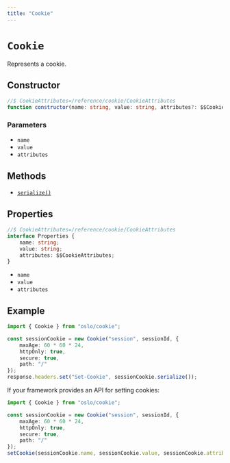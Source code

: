 ```yaml
---
title: "Cookie"
---
```


# `Cookie`

Represents a cookie.

## Constructor

```ts
//$ CookieAttributes=/reference/cookie/CookieAttributes
function constructor(name: string, value: string, attributes?: $$CookieAttributes): this;
```

### Parameters

- `name`
- `value`
- `attributes`

## Methods

- [`serialize()`](/reference/cookie/Cookie/serialize)

## Properties

```ts
//$ CookieAttributes=/reference/cookie/CookieAttributes
interface Properties {
	name: string;
	value: string;
	attributes: $$CookieAttributes;
}
```

- `name`
- `value`
- `attributes`

## Example

```ts
import { Cookie } from "oslo/cookie";

const sessionCookie = new Cookie("session", sessionId, {
	maxAge: 60 * 60 * 24,
	httpOnly: true,
	secure: true,
	path: "/"
});
response.headers.set("Set-Cookie", sessionCookie.serialize());
```

If your framework provides an API for setting cookies:

```ts
import { Cookie } from "oslo/cookie";

const sessionCookie = new Cookie("session", sessionId, {
	maxAge: 60 * 60 * 24,
	httpOnly: true,
	secure: true,
	path: "/"
});
setCookie(sessionCookie.name, sessionCookie.value, sessionCookie.attributes);
```
